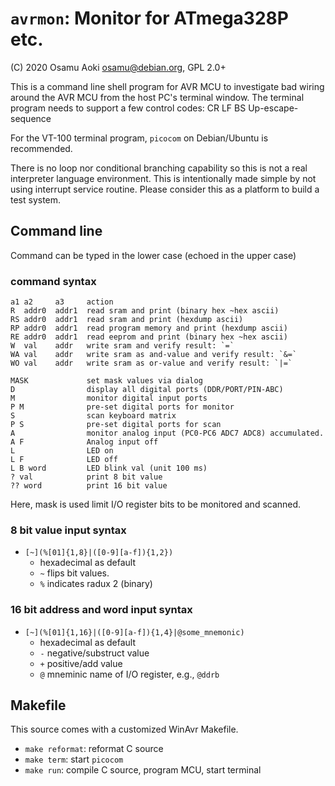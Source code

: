 # `avrmon`: Monitor for ATmega328P etc.

(C) 2020    Osamu Aoki <osamu@debian.org>, GPL 2.0+

This is a command line shell program for AVR MCU to investigate bad wiring
around the AVR MCU from the host PC's terminal window.  The terminal program
needs to support a few control codes: CR LF BS Up-escape-sequence

For the VT-100 terminal program, `picocom` on Debian/Ubuntu is recommended.

There is no loop nor conditional branching capability so this is not a real
interpreter language environment.  This is intentionally made simple by not
using interrupt service routine.  Please consider this as a platform to build a
test system.

## Command line

Command can be typed in the lower case (echoed in the upper case)

### command syntax

```
a1 a2     a3     action
R  addr0  addr1  read sram and print (binary hex ~hex ascii)
RS addr0  addr1  read sram and print (hexdump ascii)
RP addr0  addr1  read program memory and print (hexdump ascii)
RE addr0  addr1  read eeprom and print (binary hex ~hex ascii)
W  val    addr   write sram and verify result: `=`
WA val    addr   write sram as and-value and verify result: `&=`
WO val    addr   write sram as or-value and verify result: `|=`

MASK             set mask values via dialog
D                display all digital ports (DDR/PORT/PIN-ABC)
M                monitor digital input ports
P M              pre-set digital ports for monitor
S                scan keyboard matrix
P S              pre-set digital ports for scan
A                monitor analog input (PC0-PC6 ADC7 ADC8) accumulated.
A F              Analog input off
L                LED on
L F              LED off
L B word         LED blink val (unit 100 ms)
? val            print 8 bit value
?? word          print 16 bit value
```
Here, mask is used limit I/O register bits to be monitored and scanned.

### 8 bit value input syntax

* `[~](%[01]{1,8}|([0-9][a-f]){1,2})`
    * hexadecimal as default
    * `~` flips bit values.
    * `%` indicates radux 2 (binary)


### 16 bit address and word input syntax

* `[~](%[01]{1,16}|([0-9][a-f]){1,4}|@some_mnemonic)`
    * hexadecimal as default
    * `-` negative/substruct value
    * `+` positive/add value
    * `@` mneminic name of I/O register, e.g., `@ddrb`

## Makefile

This source comes with a customized WinAvr Makefile.

* `make reformat`: reformat C source
* `make term`: start `picocom`
* `make run`: compile C source, program MCU, start terminal

